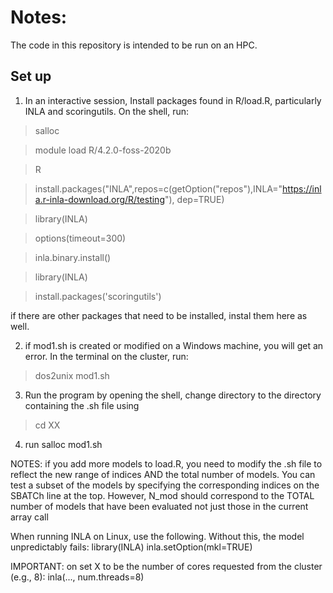 # Notes:

The code in this repository is intended to be run on an HPC. 

## Set up

1) In an interactive session, Install packages found in R/load.R, particularly INLA and scoringutils. On the shell, run:

> salloc

> module load R/4.2.0-foss-2020b
 
> R

> install.packages("INLA",repos=c(getOption("repos"),INLA="https://inla.r-inla-download.org/R/testing"), dep=TRUE)

> library(INLA)

> options(timeout=300)

> inla.binary.install()

> library(INLA)

> install.packages('scoringutils')

if there are other packages that need to be installed, instal them here as well.

2) if mod1.sh is created or modified on a Windows machine, you will get an error. In the terminal on the cluster, run:
> dos2unix mod1.sh

3) Run the program by opening the shell, change directory to the directory containing the .sh file using 
> cd XX

4) run salloc mod1.sh

NOTES: if you add more models to load.R, you need to modify the .sh file to reflect the new range of indices AND the total number of models. You can test a subset of the models by specifying the corresponding indices on the SBATCh line at the top. However, N_mod should correspond to the TOTAL number of models that have been evaluated not just those in the current array call

When running INLA on Linux, use the following. Without this, the model unpredictably fails:
library(INLA)
inla.setOption(mkl=TRUE)

IMPORTANT: on set X to be the number of cores requested from the cluster (e.g., 8): inla(..., num.threads=8) 
